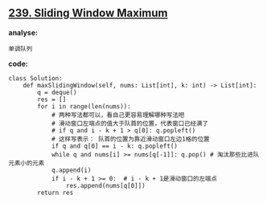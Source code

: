 ## [239. Sliding Window Maximum](https://leetcode-cn.com/problems/sliding-window-maximum/)

**analyse:**

```
单调队列
```

**code:**

```python3
class Solution:
    def maxSlidingWindow(self, nums: List[int], k: int) -> List[int]:
        q = deque()
        res = []
        for i in range(len(nums)):
            # 两种写法都可以，看自己更容易理解哪种写法吧
            # 滑动窗口左端点的值大于队首的位置，代表窗口已经满了
            # if q and i - k + 1 > q[0]: q.popleft() 
            # 这样写表示： 队首的位置为靠近滑动窗口左边1格的位置
            if q and q[0] == i - k: q.popleft() 
            while q and nums[i] >= nums[q[-1]]: q.pop() # 淘汰那些比进队元素小的元素
            q.append(i)
            if i - k + 1 >= 0:  # i - k + 1是滑动窗口的左端点
                res.append(nums[q[0]]) 
        return res
```

